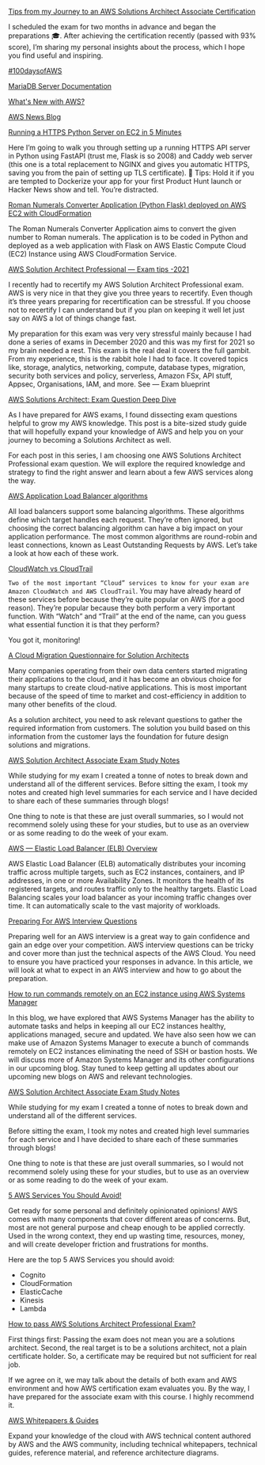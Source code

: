 
[Tips from my Journey to an AWS Solutions Architect Associate Certification](https://medium.com/@lior.k.sh/tips-from-my-journey-for-aws-solutions-architect-associate-certification-8f4eb8344a98)

I scheduled the exam for two months in advance and began the preparations 🎓. After achieving the certification recently (passed with 93% score), I’m sharing my personal insights about the process, which I hope you find useful and inspiring.

[#100daysofAWS](https://towardsaws.com/100daysofaws-day-1-ec2-346c40430fae)

[MariaDB Server Documentation](https://mariadb.com/kb/en/documentation/)

[What's New with AWS?](https://aws.amazon.com/new)

[AWS News Blog](https://aws.amazon.com/blogs/aws/)

[Running a HTTPS Python Server on EC2 in 5 Minutes](https://pancy.medium.com/running-a-https-python-server-on-ec2-in-5-minutes-6c1f0444a0cf)

Here I’m going to walk you through setting up a running HTTPS API server in Python using FastAPI (trust me, Flask is so 2008) and Caddy web server (this one is a total replacement to NGINX and gives you automatic HTTPS, saving you from the pain of setting up TLS certificate).
🤷 Tips: Hold it if you are tempted to Dockerize your app for your first Product Hunt launch or Hacker News show and tell. You’re distracted.


[Roman Numerals Converter Application (Python Flask) deployed on AWS EC2 with CloudFormation](https://faun.pub/roman-numerals-converter-application-python-flask-deployed-on-aws-ec2-with-cloudformation-e473e5aeb054)

The Roman Numerals Converter Application aims to convert the given number to Roman numerals. The application is to be coded in Python and deployed as a web application with Flask on AWS Elastic Compute Cloud (EC2) Instance using AWS CloudFormation Service.

[AWS Solution Architect Professional — Exam tips -2021](https://medium.com/startcloudnow/aws-solution-architect-professional-exam-tips-2021-9dee760f20ec)

I recently had to recertify my AWS Solution Architect Professional exam. AWS is very nice in that they give you three years to recertify. Even though it’s three years preparing for recertification can be stressful. If you choose not to recertify I can understand but if you plan on keeping it well let just say on AWS a lot of things change fast.

My preparation for this exam was very very stressful mainly because I had done a series of exams in December 2020 and this was my first for 2021 so my brain needed a rest. This exam is the real deal it covers the full gambit. From my experience, this is the rabbit hole I had to face. It covered topics like, storage, analytics, networking, compute, database types, migration, security both services and policy, serverless, Amazon FSx, API stuff, Appsec, Organisations, IAM, and more. See — Exam blueprint

[AWS Solutions Architect: Exam Question Deep Dive](https://codeburst.io/aws-solutions-architect-exam-question-deep-dive-d9ea49479a11)

As I have prepared for AWS exams, I found dissecting exam questions helpful to grow my AWS knowledge. This post is a bite-sized study guide that will hopefully expand your knowledge of AWS and help you on your journey to becoming a Solutions Architect as well.

For each post in this series, I am choosing one AWS Solutions Architect Professional exam question. We will explore the required knowledge and strategy to find the right answer and learn about a few AWS services along the way.

[AWS Application Load Balancer algorithms](https://medium.com/dazn-tech/aws-application-load-balancer-algorithms-765be2eca158)

All load balancers support some balancing algorithms. These algorithms define which target handles each request. They’re often ignored, but choosing the correct balancing algorithm can have a big impact on your application performance. The most common algorithms are round-robin and least connections, known as Least Outstanding Requests by AWS. Let’s take a look at how each of these work.


[CloudWatch vs CloudTrail](https://digitalcloud.training/cloudwatch-vs-cloudtrail-comparison/)

`Two of the most important “Cloud” services to know for your exam are Amazon CloudWatch and AWS CloudTrail`. You may have already heard of these services before because they’re quite popular on AWS (for a good reason). They’re popular because they both perform a very important function. With “Watch” and “Trail” at the end of the name, can you guess what essential function it is that they perform?

You got it, monitoring!

[A Cloud Migration Questionnaire for Solution Architects](https://betterprogramming.pub/a-cloud-migration-questionnaire-for-solution-architects-dec7ffcf063e#28dc)

Many companies operating from their own data centers started migrating their applications to the cloud, and it has become an obvious choice for many startups to create cloud-native applications. This is most important because of the speed of time to market and cost-efficiency in addition to many other benefits of the cloud.

As a solution architect, you need to ask relevant questions to gather the required information from customers. The solution you build based on this information from the customer lays the foundation for future design solutions and migrations.

[AWS Solution Architect Associate Exam Study Notes
](https://chloemcateer.medium.com/aws-solution-architect-associate-exam-study-notes-b6c5884ee500)

While studying for my exam I created a tonne of notes to break down and understand all of the different services.
Before sitting the exam, I took my notes and created high level summaries for each service and I have decided to share each of these summaries through blogs!

One thing to note is that these are just overall summaries, so I would not recommend solely using these for your studies, but to use as an overview or as some reading to do the week of your exam.

[AWS — Elastic Load Balancer (ELB) Overview](https://medium.com/awesome-cloud/aws-elastic-load-balancer-elb-overview-introduction-to-aws-elb-alb-nlb-gwlb-e2820fe8fe27)

AWS Elastic Load Balancer (ELB) automatically distributes your incoming traffic across multiple targets, such as EC2 instances, containers, and IP addresses, in one or more Availability Zones. It monitors the health of its registered targets, and routes traffic only to the healthy targets. Elastic Load Balancing scales your load balancer as your incoming traffic changes over time. It can automatically scale to the vast majority of workloads.

[Preparing For AWS Interview Questions](https://neal-davis.medium.com/preparing-for-aws-interview-questions-ac493da5f60a)

Preparing well for an AWS interview is a great way to gain confidence and gain an edge over your competition. AWS interview questions can be tricky and cover more than just the technical aspects of the AWS Cloud. You need to ensure you have practiced your responses in advance. In this article, we will look at what to expect in an AWS interview and how to go about the preparation.

[How to run commands remotely on an EC2 instance using AWS Systems Manager](https://medium.com/workfall/how-to-run-commands-remotely-on-an-ec2-instance-using-aws-systems-manager-351284decbd4)

In this blog, we have explored that AWS Systems Manager has the ability to automate tasks and helps in keeping all our EC2 instances healthy, applications managed, secure and updated. We have also seen how we can make use of Amazon Systems Manager to execute a bunch of commands remotely on EC2 instances eliminating the need of SSH or bastion hosts. We will discuss more of Amazon Systems Manager and its other configurations in our upcoming blog. Stay tuned to keep getting all updates about our upcoming new blogs on AWS and relevant technologies.

[AWS Solution Architect Associate Exam Study Notes](https://chloemcateer.medium.com/aws-solution-architect-associate-exam-study-notes-b6c5884ee500)

While studying for my exam I created a tonne of notes to break down and understand all of the different services.

Before sitting the exam, I took my notes and created high level summaries for each service and I have decided to share each of these summaries through blogs!

One thing to note is that these are just overall summaries, so I would not recommend solely using these for your studies, but to use as an overview or as some reading to do the week of your exam.

[5 AWS Services You Should Avoid!](https://medium.com/teamzerolabs/5-aws-services-you-should-avoid-f45111cc10cd)

Get ready for some personal and definitely opinionated opinions!
AWS comes with many components that cover different areas of concerns. But, most are not general purpose and cheap enough to be applied correctly. Used in the wrong context, they end up wasting time, resources, money, and will create developer friction and frustrations for months.

Here are the top 5 AWS Services you should avoid:
- Cognito
- CloudFormation
- ElasticCache
- Kinesis
- Lambda

[How to pass AWS Solutions Architect Professional Exam?](https://medium.com/@talhaocakci/how-to-pass-aws-solutions-architect-professional-exam-87bebfdae86f)

First things first: Passing the exam does not mean you are a solutions architect. Second, the real target is to be a solutions architect, not a plain certificate holder. So, a certificate may be required but not sufficient for real job.

If we agree on it, we may talk about the details of both exam and AWS environment and how AWS certification exam evaluates you. By the way, I have prepared for the associate exam with this course. I highly recommend it.

[AWS Whitepapers & Guides](https://aws.amazon.com/whitepapers/?whitepapers-main.sort-by=item.additionalFields.sortDate&whitepapers-main.sort-order=desc&awsf.whitepapers-content-type=*all&awsf.whitepapers-tech-category=*all&awsf.whitepapers-industries=*all&awsf.whitepapers-business-category=*all&awsf.whitepapers-global-methodology=*all)

Expand your knowledge of the cloud with AWS technical content authored by AWS and the AWS community, including technical whitepapers, technical guides, reference material, and reference architecture diagrams.